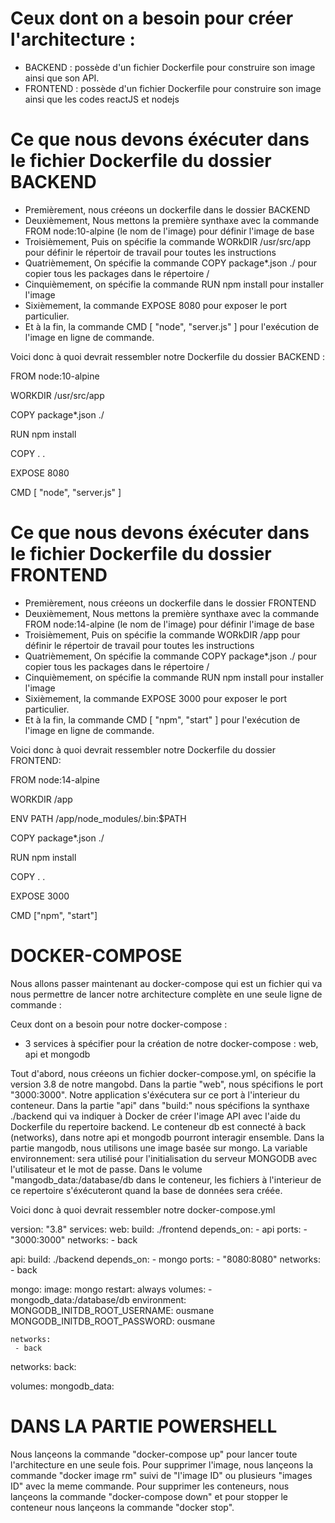 # Ceux dont on a besoin pour créer l'architecture : 

- BACKEND : possède d'un fichier Dockerfile pour construire son image ainsi que son API. 
- FRONTEND : possède d'un fichier Dockerfile pour construire son image ainsi que les codes reactJS et nodejs

# Ce que nous devons éxécuter dans le fichier Dockerfile du dossier BACKEND

- Premièrement, nous créeons un dockerfile dans le dossier BACKEND
- Deuxièmement, Nous mettons la première synthaxe avec la commande FROM node:10-alpine (le nom de l'image) pour définir l'image de base
- Troisièmement, Puis on spécifie la commande WORkDIR /usr/src/app pour définir le répertoir de travail pour toutes les instructions
- Quatrièmement, On spécifie la commande COPY package*.json ./ pour copier tous les packages dans le répertoire /
- Cinquièmement, on spécifie la commande RUN npm install pour installer l'image
- Sixièmement, la commande EXPOSE 8080 pour exposer le port particulier. 
- Et à la fin, la commande CMD [ "node", "server.js" ] pour l'exécution de l'image en ligne de commande. 

Voici donc à quoi devrait ressembler notre Dockerfile du dossier BACKEND : 

FROM node:10-alpine

WORKDIR /usr/src/app

COPY package*.json ./

RUN npm install

COPY . .

EXPOSE 8080

CMD [ "node", "server.js" ]


# Ce que nous devons éxécuter dans le fichier Dockerfile du dossier FRONTEND

- Premièrement, nous créeons un dockerfile dans le dossier FRONTEND
- Deuxièmement, Nous mettons la première synthaxe avec la commande FROM node:14-alpine (le nom de l'image) pour définir l'image de base
- Troisièmement, Puis on spécifie la commande WORkDIR /app pour définir le répertoir de travail pour toutes les instructions
- Quatrièmement, On spécifie la commande COPY package*.json ./ pour copier tous les packages dans le répertoire /
- Cinquièmement, on spécifie la commande RUN npm install pour installer l'image
- Sixièmement, la commande EXPOSE 3000 pour exposer le port particulier. 
- Et à la fin, la commande CMD [ "npm", "start" ] pour l'exécution de l'image en ligne de commande. 

Voici donc à quoi devrait ressembler notre Dockerfile du dossier FRONTEND: 

FROM node:14-alpine

WORKDIR /app

ENV PATH /app/node_modules/.bin:$PATH

COPY package*.json ./

RUN npm install

COPY . .

EXPOSE 3000

CMD ["npm", "start"]

# DOCKER-COMPOSE 

Nous allons passer maintenant au docker-compose qui est un fichier qui va nous permettre de lancer notre architecture complète en une seule ligne de commande :

Ceux dont on a besoin pour notre docker-compose : 
- 3 services à spécifier pour la création de notre docker-compose : web, api et mongodb

Tout d'abord, nous créeons un fichier docker-compose.yml, on spécifie la version 3.8 de notre mangobd.
Dans la partie "web", nous spécifions le port "3000:3000". Notre application s'éxécutera sur ce port à l'interieur du conteneur.
Dans la partie "api" dans "build:" nous spécifions la synthaxe ./backend qui va indiquer à Docker de créer l'image API avec l'aide du Dockerfile du repertoire backend.
Le conteneur db est connecté à back (networks), dans notre api et mongodb pourront interagir ensemble. 
Dans la partie mangodb, nous utilisons une image basée sur mongo. La variable environnement: sera utilisé pour l'initialisation du serveur MONGODB avec l'utilisateur et le mot de passe. 
Dans le volume "mangodb_data:/database/db dans le conteneur, les fichiers à l'interieur de ce repertoire s'éxécuteront quand la base de données sera créée.

Voici donc à quoi devrait ressembler notre docker-compose.yml

version: "3.8"
services:
  web:
    build: ./frontend
    depends_on:
      - api
    ports:
      - "3000:3000"
    networks:
      - back

api:
    build: ./backend
    depends_on:
      - mongo
    ports:
      - "8080:8080"
    networks: 
     - back

 mongo:
    image: mongo
    restart: always
    volumes: 
      - mongodb_data:/database/db
    environment: 
      MONGODB_INITDB_ROOT_USERNAME: ousmane
      MONGODB_INITDB_ROOT_PASSWORD: ousmane

    networks: 
     - back

networks:
  back:

volumes: 
  mongodb_data:

# DANS LA PARTIE POWERSHELL

Nous lançeons la commande "docker-compose up" pour lancer toute l'architecture en une seule fois. 
Pour supprimer l'image, nous lançeons la commande "docker image rm" suivi de "l'image ID" ou plusieurs "images ID" avec la meme commande.
Pour supprimer les conteneurs, nous lançeons la commande "docker-compose down" et pour stopper le conteneur nous lançeons la commande "docker stop".
